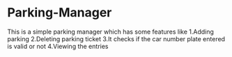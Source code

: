 # Parking-Manager
This is a simple parking manager which has some features like 
1.Adding parking 
2.Deleting parking ticket
3.It checks if the car number plate entered is valid or not 
4.Viewing the entries

